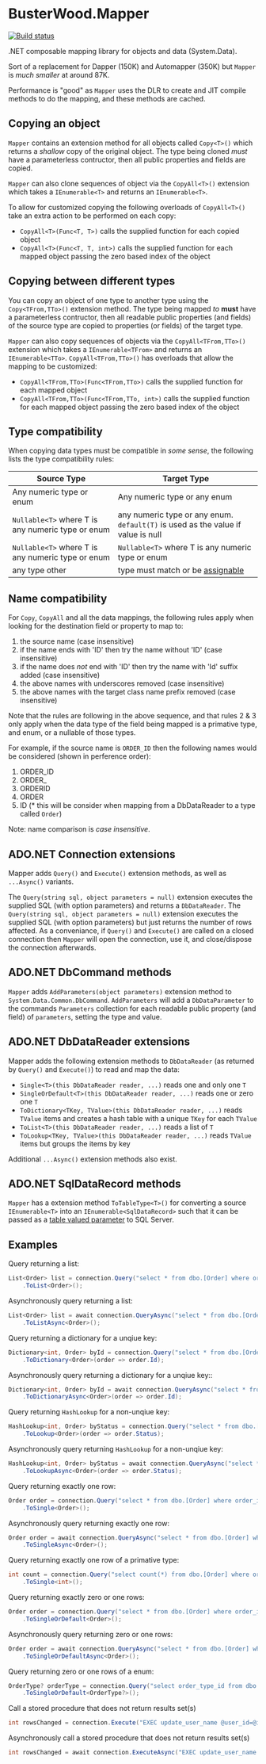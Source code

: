 # BusterWood.Mapper
[![Build status](https://ci.appveyor.com/api/projects/status/vdlxdx8t62mfrrol/branch/master?svg=true)](https://ci.appveyor.com/project/busterwood/mapper/branch/master)

.NET composable mapping library for objects and data (System.Data).

Sort of a replacement for Dapper (150K) and Automapper (350K) but `Mapper` is *much smaller* at around 87K.

Performance is "good" as `Mapper` uses the DLR to create and JIT compile methods to do the mapping, and these methods are cached.

## Copying an object

`Mapper` contains an extension method for all objects called `Copy<T>()` which returns a *shallow* copy of the original object. The type being cloned *must* have a parameterless contructor, then all public properties and fields are copied.

`Mapper` can also clone sequences of object via the `CopyAll<T>()` extension which takes a `IEnumerable<T>` and returns an `IEnumerable<T>`.

To allow for customized copying the following overloads of `CopyAll<T>()` take an extra action to be performed on each copy:
* `CopyAll<T>(Func<T, T>)` calls the supplied function for each copied object 
* `CopyAll<T>(Func<T, T, int>)` calls the supplied function for each mapped object passing the zero based index of the object 

## Copying between different types

You can copy an object of one type to another type using the `Copy<TFrom,TTo>()` extension method.  The type being mapped *to* **must** have a parameterless contructor, then all readable public properties (and fields) of the source type are copied to properties (or fields) of the target type.  

`Mapper` can also copy sequences of objects via the `CopyAll<TFrom,TTo>()` extension which takes a `IEnumerable<TFrom>` and returns an `IEnumerable<TTo>`.  `CopyAll<TFrom,TTo>()` has overloads that allow the mapping to be customized:

* `CopyAll<TFrom,TTo>(Func<TFrom,TTo>)` calls the supplied function for each mapped object
* `CopyAll<TFrom,TTo>(Func<TFrom,TTo, int>)` calls the supplied function for each mapped object passing the zero based index of the object 

## Type compatibility

When copying data types must be compatible in *some sense*, the following lists the type compatibility rules:

| Source Type                                       | Target Type                                                                                                              |
|---------------------------------------------------|--------------------------------------------------------------------------------------------------------------------------|
| Any numeric type or enum                          | Any numeric type or any enum                                                                                             |
| `Nullable<T>` where T is any numeric type or enum | any numeric type or any enum. `default(T)` is used as the value if value is null                                         |
| `Nullable<T>` where T is any numeric type or enum | `Nullable<T>` where T is any numeric type or enum                                                                        |
| any type other                                    | type must match or be [assignable](https://msdn.microsoft.com/en-us/library/system.type.isassignablefrom(v=vs.110).aspx) |

## Name compatibility

For `Copy`, `CopyAll` and all the data mappings, the following rules apply when looking for the destination field or property to map to:

1. the source name (case insensitive)
2. if the name ends with 'ID' then try the name without 'ID'  (case insensitive)
3. if the name does *not* end with 'ID' then try the name with 'Id' suffix added (case insensitive)
4. the above names with underscores removed  (case insensitive)
5. the above names with the target class name prefix removed (case insensitive)

Note that the rules are following in the above sequence, and that rules 2 & 3 only apply when the data type of the field being mapped is a primative type, and enum, or a nullable<T> of those types.

For example, if the source name is `ORDER_ID` then the following names would be considered  (shown in perference order):

1. ORDER_ID
2. ORDER_
3. ORDERID
4. ORDER
5. ID     (* this will be consider when mapping from a DbDataReader to a type called `Order`)

Note: name comparison is *case insensitive*.

## ADO.NET Connection extensions

Mapper adds `Query()` and `Execute()` extension methods, as well as `...Async()` variants.

The `Query(string sql, object parameters = null)` extension executes the supplied SQL (with option parameters) and returns a `DbDataReader`.
The `Query(string sql, object parameters = null)` extension executes the supplied SQL (with option parameters) but just returns the number of rows affected.
As a conveniance, if `Query()` and `Execute()` are called on a closed connection then `Mapper` will open the connection, use it, and close/dispose the connection afterwards.

## ADO.NET DbCommand methods

`Mapper` adds `AddParameters(object parameters)` extension method to `System.Data.Common.DbCommand`. `AddParameters` will add a `DbDataParameter` to the commands `Parameters` collection for each readable public property (and field) of `parameters`, setting the type and value.

## ADO.NET DbDataReader extensions

Mapper adds the following extension methods to `DbDataReader` (as returned by `Query()` and `Execute()`) to read and map the data:

* `Single<T>(this DbDataReader reader, ...)` reads one and only one `T`
* `SingleOrDefault<T>(this DbDataReader reader, ...)` reads one or zero one `T`
* `ToDictionary<TKey, TValue>(this DbDataReader reader, ...)` reads `TValue` items and creates a hash table with a unique `TKey` for each `TValue`
* `ToList<T>(this DbDataReader reader, ...)` reads a list of `T`
* `ToLookup<TKey, TValue>(this DbDataReader reader, ...)` reads `TValue` items but groups the items by key

Additional `...Async()` extension methods also exist.

## ADO.NET SqlDataRecord methods

`Mapper` has a extension method `ToTableType<T>()` for converting a source `IEnumerable<T>` into an `IEnumerable<SqlDataRecord>` such that it can be passed as a [table valued parameter](https://msdn.microsoft.com/en-us/library/bb675163(v=vs.110).aspx) to SQL Server.

## Examples

Query returning a list:
```csharp
List<Order> list = connection.Query("select * from dbo.[Order] where order_id = @OrderId", new { OrderId = 123 })
	.ToList<Order>();
```

Asynchronously query returning a list:
```csharp
List<Order> list = await connection.QueryAsync("select * from dbo.[Order] where order_id = @OrderId", new { OrderId = 123 })
	.ToListAsync<Order>();
```

Query returning a dictionary for a unqiue key:
```csharp
Dictionary<int, Order> byId = connection.Query("select * from dbo.[Order] where status = @Status", new { Status = 1 })
	.ToDictionary<Order>(order => order.Id);
```

Asynchronously query returning a dictionary for a unqiue key::
```csharp
Dictionary<int, Order> byId = await connection.QueryAsync("select * from dbo.[Order] where status = @Status", new { Status = 1 })
	.ToDictionaryAsync<Order>(order => order.Id);
```

Query returning `HashLookup` for a non-unqiue key:
```csharp
HashLookup<int, Order> byStatus = connection.Query("select * from dbo.[Order] where order_date > @OrderDate", new { OrderDate = new DateTime(2016, 8, 1) })
	.ToLookup<Order>(order => order.Status);
```

Asynchronously query returning `HashLookup` for a non-unqiue key:
```csharp
HashLookup<int, Order> byStatus = await connection.QueryAsync("select * from dbo.[Order] where order_date > @OrderDate", new { OrderDate = new DateTime(2016, 8, 1) })
	.ToLookupAsync<Order>(order => order.Status);
```

Query returning exactly one row:
```csharp
Order order = connection.Query("select * from dbo.[Order] where order_id = @OrderId", new { OrderId = 123 })
	.ToSingle<Order>();
```

Asynchronously query returning exactly one row:
```csharp
Order order = await connection.QueryAsync("select * from dbo.[Order] where order_id = @OrderId", new { OrderId = 123 })
	.ToSingleAsync<Order>();
```

Query returning exactly one row of a primative type:
```csharp
int count = connection.Query("select count(*) from dbo.[Order] where order_type = @orderType", new { orderType = 3 })
	.ToSingle<int>();
```

Query returning exactly zero or one rows:
```csharp
Order order = connection.Query("select * from dbo.[Order] where order_id = @OrderId", new { OrderId = 123 })
	.ToSingleOrDefault<Order>();
```

Asynchronously query returning zero or one rows:
```csharp
Order order = await connection.QueryAsync("select * from dbo.[Order] where order_id = @OrderId", new { OrderId = 123 })
	.ToSingleOrDefaultAsync<Order>();
```

Query returning zero or one rows of a enum:
```csharp
OrderType? orderType = connection.Query("select order_type_id from dbo.[Order] where order_id = @OrderId", new { OrderId = 123 })
	.ToSingleOrDefault<OrderType?>();
```

Call a stored procedure that does not return results set(s)
```csharp
int rowsChanged = connection.Execute("EXEC update_user_name @user_id=@id, @name=@name", new { id=123, name="fred" });
```

Asynchronously call a stored procedure that does not return results set(s)
```csharp
int rowsChanged = await connection.ExecuteAsync("EXEC update_user_name @user_id=@id, @name=@name", new { id=123, name="fred" });
```
